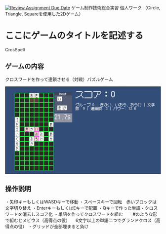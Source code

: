 [![Review Assignment Due Date](https://classroom.github.com/assets/deadline-readme-button-22041afd0340ce965d47ae6ef1cefeee28c7c493a6346c4f15d667ab976d596c.svg)](https://classroom.github.com/a/l0taWXbI)
ゲーム制作技術総合実習 個人ワーク
（Circle, Triangle, Squareを使用した2Dゲーム）

# ここにゲームのタイトルを記述する
CrosSpell

## ゲームの内容
クロスワードを作って連鎖させる（対戦）パズルゲーム

![画面イメージ](docs/images/game_image01.png)

## 操作説明
・矢印キーもしくはWASDキーで移動
・スペースキーで回転　赤いブロックは文字切り替え
・EnterキーもしくはEキーで配置
・Qキーで作った単語・クロスワードを消去しスコア化
・単語を作ってクロスワードを組む　
　#のような形で組むとメビウス（高得点の役）
　6文字以上の単語二つでグランドクロス（高得点の役）
・グリッドが全部埋まると負け
